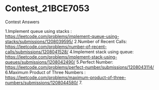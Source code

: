# Contest_21BCE7053
Contest Answers 

1.Implement queue using stacks : https://leetcode.com/problems/implement-queue-using-stacks/submissions/1208039595/
2.Number of Recent Calls: https://leetcode.com/problems/number-of-recent-calls/submissions/1208041528/
4.Implement stack using queue: https://leetcode.com/problems/implement-stack-using-queues/submissions/1208042490/
5.Perfect Number: https://leetcode.com/problems/perfect-number/submissions/1208043114/
6.Maximum Product of Three Numbers : https://leetcode.com/problems/maximum-product-of-three-numbers/submissions/1208044580/
7.

